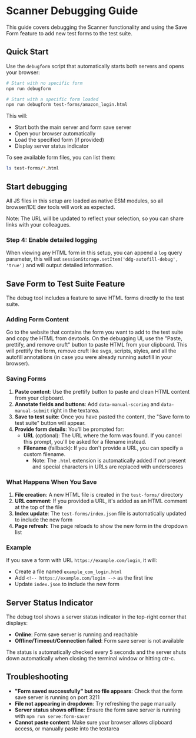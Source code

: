 # Scanner Debugging Guide

This guide covers debugging the Scanner functionality and using the Save Form feature to add new test forms to the test suite.

## Quick Start

Use the `debugform` script that automatically starts both servers and opens your browser:

```bash
# Start with no specific form
npm run debugform

# Start with a specific form loaded
npm run debugform test-forms/amazon_login.html
```

This will:
- Start both the main server and form save server
- Open your browser automatically
- Load the specified form (if provided)
- Display server status indicator

To see available form files, you can list them:
```bash
ls test-forms/*.html
```

## Start debugging

All JS files in this setup are loaded as native ESM modules, so all browser/IDE dev tools will work as expected.

Note: The URL will be updated to reflect your selection, so you can share links with your colleagues.

### Step 4: Enable detailed logging

When viewing any HTML form in this setup, you can append a `log` query parameter, this will set `sessionStorage.setItem('ddg-autofill-debug', 'true')` and will output detailed information.

## Save Form to Test Suite Feature

The debug tool includes a feature to save HTML forms directly to the test suite.

### Adding Form Content

Go to the website that contains the form you want to add to the test suite and copy the HTML from devtools. On the debugging UI, use the "Paste, prettify, and remove cruft" button to paste HTML from your clipboard. This will prettify the form, remove cruft like svgs, scripts, styles, and all the autofill annotations (in case you were already running autofill in your browser).

### Saving Forms

1. **Paste content**: Use the prettify button to paste and clean HTML content from your clipboard.
2. **Annotate fields and buttons**: Add `data-manual-scoring` and `data-manual-submit` right in the textarea.
3. **Save to test suite**: Once you have pasted the content, the "Save form to test suite" button will appear.
4. **Provide form details**: You'll be prompted for:
   - **URL** (optional): The URL where the form was found. If you cancel this prompt, you'll be asked for a filename instead.
   - **Filename** (fallback): If you don't provide a URL, you can specify a custom filename.
     - Note: The `.html` extension is automatically added if not present and special characters in URLs are replaced with underscores

### What Happens When You Save

1. **File creation**: A new HTML file is created in the `test-forms/` directory
2. **URL comment**: If you provided a URL, it's added as an HTML comment at the top of the file
3. **Index update**: The `test-forms/index.json` file is automatically updated to include the new form
4. **Page refresh**: The page reloads to show the new form in the dropdown list

### Example

If you save a form with URL `https://example.com/login`, it will:
- Create a file named `example_com_login.html`
- Add `<!-- https://example.com/login -->` as the first line
- Update `index.json` to include the new form

## Server Status Indicator

The debug tool shows a server status indicator in the top-right corner that displays:
- **Online**: Form save server is running and reachable
- **Offline/Timeout/Connection failed**: Form save server is not available

The status is automatically checked every 5 seconds and the server shuts down automatically when closing the terminal window or hitting ctr-c.

## Troubleshooting

- **"Form saved successfully" but no file appears**: Check that the form save server is running on port 3211
- **File not appearing in dropdown**: Try refreshing the page manually
- **Server status shows offline**: Ensure the form save server is running with `npm run serve:form-saver`
- **Cannot paste content**: Make sure your browser allows clipboard access, or manually paste into the textarea
